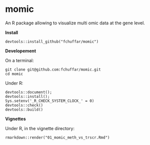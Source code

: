 # momic

An R package allowing to visualize multi omic data at the gene level.

  
**Install**
  
```
devtools::install_github("fchuffar/momic")
```
  
  
**Developement**

On a terminal:

```
git clone git@github.com:fchuffar/momic.git
cd momic
```

Under R:
    
```
devtools::document(); 
devtools::install(); 
Sys.setenv('_R_CHECK_SYSTEM_CLOCK_' = 0)
devtools::check()
devtools::build()
```

**Vignettes**


Under R, in the vignette directory:
    
```
rmarkdown::render("01_momic_meth_vs_trscr.Rmd")
```
